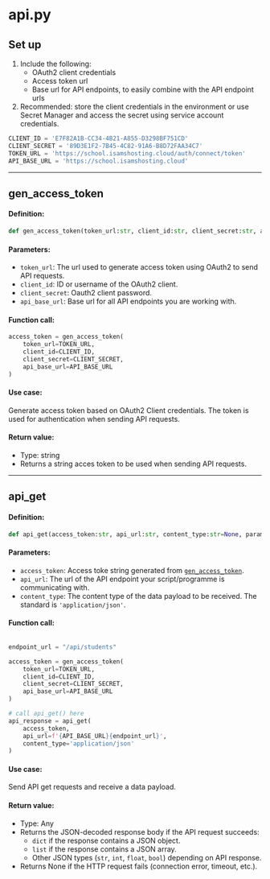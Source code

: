 # api.py

## Set up

1. Include the following:
	- OAuth2 client credentials 
	- Access token url
	- Base url for API endpoints, to easily combine with the API endpoint urls
2. Recommended: store the client credentials in the environment or use Secret Manager and access the secret using service account credentials.

```py
CLIENT_ID = 'E7F82A1B-CC34-4B21-A855-D3298BF751CD'
CLIENT_SECRET = '89D3E1F2-7B45-4C82-91A6-B8D72FAA34C7'
TOKEN_URL = 'https://school.isamshosting.cloud/auth/connect/token'
API_BASE_URL = 'https://school.isamshosting.cloud'
```

---

## gen_access_token

#### **Definition:**
```py
def gen_access_token(token_url:str, client_id:str, client_secret:str, api_base_url:str) -> str:
```

#### **Parameters:**
- `token_url`: The url used to generate access token using OAuth2 to send API requests.
- `client_id`: ID or username of the OAuth2 client.
- `client_secret`: Oauth2 client password.
- `api_base_url`: Base url for all API endpoints you are working with.

#### **Function call:**
```py
access_token = gen_access_token(
	token_url=TOKEN_URL,
	client_id=CLIENT_ID,
	client_secret=CLIENT_SECRET,
	api_base_url=API_BASE_URL
)
```

#### **Use case:**
Generate access token based on OAuth2 Client credentials. The token is used for authentication when sending API requests.

#### **Return value:**
- Type: string
- Returns a string acces token to be used when sending API requests.


---

## api_get

#### **Definition:**
```py
def api_get(access_token:str, api_url:str, content_type:str=None, params:dict=None) -> Any:
```

#### **Parameters:**
- `access_token`: Access toke string generated from [`gen_access_token`](https://github.com/nacht29/Python-tools-for-Google/blob/main/docs/api.md#gen_access_token).
- `api_url`: The url of the API endpoint your script/programme is communicating with.
- `content_type`: The content type of the data payload to be received. The standard is `'application/json'`.

#### **Function call:**
```py

endpoint_url = "/api/students"

access_token = gen_access_token(
	token_url=TOKEN_URL,
	client_id=CLIENT_ID,
	client_secret=CLIENT_SECRET,
	api_base_url=API_BASE_URL
)

# call api_get() here
api_response = api_get(
	access_token,
	api_url=f'{API_BASE_URL}{endpoint_url}',
	content_type='application/json'
)
```

#### **Use case:**
Send API get requests and receive a data payload.

#### **Return value:**
- Type: Any
- Returns the JSON-decoded response body if the API request succeeds:
	- `dict` if the response contains a JSON object.
	- `list` if the response contains a JSON array.
	- Other JSON types (`str`, `int`, `float`, `bool`) depending on API response.
- Returns None if the HTTP request fails (connection error, timeout, etc.).